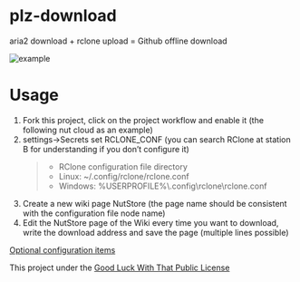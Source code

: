 # plz-download
aria2 download + rclone upload = Github offline download

![example](https://raw.githubusercontent.com/ame-yu/plz-download/main/docs/example.gif)
# Usage
1. Fork this project, click on the project workflow and enable it (the following nut cloud as an example)
2. settings->Secrets set RCLONE_CONF (you can search RClone at station B for understanding if you don’t configure it)
    >- RClone configuration file directory
    >- Linux: ~/.config/rclone/rclone.conf
    >- Windows: %USERPROFILE%\\.config\rclone\rclone.conf
3. Create a new wiki page NutStore (the page name should be consistent with the configuration file node name)
4. Edit the NutStore page of the Wiki every time you want to download, write the download address and save the page (multiple lines possible)

[Optional configuration items](https://github.com/ame-yu/plz-download/tree/main/docs)


This project under the [Good Luck With That Public License](https://github.com/me-shaon/GLWTPL)
